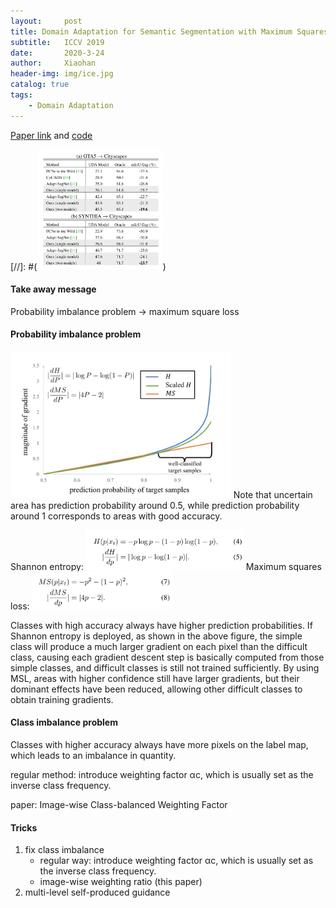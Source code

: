 ```yaml
---
layout:     post
title: Domain Adaptation for Semantic Segmentation with Maximum Squares Loss
subtitle:   ICCV 2019 
date:       2020-3-24
author:     Xiaohan
header-img: img/ice.jpg
catalog: true
tags:
    - Domain Adaptation
---
```


[Paper link](http://openaccess.thecvf.com/content_ICCV_2019/papers/Chen_Domain_Adaptation_for_Semantic_Segmentation_With_Maximum_Squares_Loss_ICCV_2019_paper.pdf) and [code](https://github.com/ZJULearning/MaxSquareLoss)

[//]: #(<img src="/img/15850315456104.jpg" width="40%" height="40%">)

#### Take away message
Probability imbalance problem -> maximum square loss

#### Probability imbalance problem
<img src="/img/15851597726007.jpg" width="70%" height="70%" >
Note that uncertain area has prediction probability around 0.5, while prediction probability around 1 corresponds to areas with good accuracy.

Shannon entropy:
<img style="text-align: center" src="/img/15851603980105.jpg" width="50%" height="50%" >
Maximum squares loss:
<img style="text-align: center" src="/img/15851604671115.jpg" width="45%" height="45%" >

Classes with high accuracy always have higher prediction probabilities. If Shannon entropy is deployed, as shown in the above figure, the simple class will produce a much larger gradient on each pixel than the difficult class, causing each gradient descent step is basically computed from those simple classes, and difficult classes is still not trained sufficiently. By using MSL, areas with higher confidence still have larger gradients, but their dominant effects have been reduced, allowing other difficult classes to obtain training gradients.

#### Class imbalance problem
Classes with higher accuracy always have more pixels on the label map, which leads to an imbalance in quantity.

regular method: introduce weighting factor αc, which is usually set as the inverse class frequency.

paper: Image-wise Class-balanced Weighting Factor

#### Tricks
1. fix class imbalance 
    * regular way: introduce weighting factor αc, which is usually set as the inverse class frequency.
    * image-wise weighting ratio (this paper)
2. multi-level self-produced guidance


